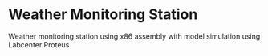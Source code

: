 # Weather Monitoring Station
Weather monitoring station using x86 assembly with model simulation using Labcenter Proteus
